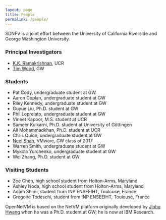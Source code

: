 ```yaml
---
layout: page
title: People
permalink: /people/
---
```


SDNFV is a joint effort between the University of California Riverside and George Washington University.

### Principal Investigators
  * [K.K. Ramakrishnan](http://www.cs.ucr.edu/~kk/), UCR
  * [Tim Wood](http://faculty.cs.gwu.edu/~timwood/wiki/doku.php), GW

### Students
  * Pat Cody, undergraduate student at GW
  * Aaron Coplan, undergraduate student at GW
  * Riley Kennedy, undergraduate student at GW
  * Guyue Liu, Ph.D. student at GW
  * Phil Lopreiato, undergraduate student at GW
  * Vineet Kapoor, M.S. student at UCR
  * Sameer Kulkarni, Ph.D. student at University of Göttingen
  * Ali Mohammadkhan, Ph.D. student at UCR
  * Chris Quion, undergraduate student at GW
  * [Neel Shah](http://www.shah7.com/), VMware, GW class of 2017
  * Warren Smith, undergraduate student at GW
  * Mykola Yurchenko, undergraduate student at GW
  * Wei Zhang, Ph.D. student at GW

### Visiting Students
  * Zoe Chen, high school student from Holton-Arms, Maryland
  * Ashley Noda, high school student from Holton-Arms, Maryland
  * Adam Shimi, student from INP ENSEEIHT, Toulouse, France
  * Gregoire Todeschi, student from INP ENSEEIHT, Toulouse, France
  

OpenNetVM is based on the NetVM platform originally developed by [Jinho Hwang](https://jinhohwang.wordpress.com/) when he was a Ph.D. student at GW; he is now at IBM Research.
